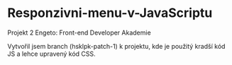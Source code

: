 # Responzivni-menu-v-JavaScriptu
Projekt 2 Engeto: Front-end Developer Akademie

Vytvořil jsem branch (hsklpk-patch-1) k projektu, kde je použitý kradší kód JS a lehce upravený kód CSS.
